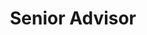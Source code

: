 ---
Destinations: recrgKUbRjoNqW0OX
title: Senior Advisor
contactImage: OrderedDict([('id', 'attBQIcDgzk7jlphJ'), ('width', 300), ('height', 300), ('url', 'https://dl.airtable.com/.attachments/acea064a0cefafdba3104f5d0fd7079f/4fc523e3/David-Yokum.jpg'), ('filename', 'David-Yokum.jpg'), ('size', 11717), ('type', 'image/jpeg'), ('thumbnails', OrderedDict([('small', OrderedDict([('url', 'https://dl.airtable.com/.attachmentThumbnails/43d5c2f8c35b4076605a2aa03e4d8c06/5ac31871'), ('width', 36), ('height', 36)])), ('large', OrderedDict([('url', 'https://dl.airtable.com/.attachmentThumbnails/e0f0f19410e194ae410ed6e8ee3a0cca/534316b6'), ('width', 300), ('height', 300)])), ('full', OrderedDict([('url', 'https://dl.airtable.com/.attachmentThumbnails/5800446c64a152ed79ecf4fec67aace0/56abfcee'), ('width', 3000), ('height', 3000)]))]))])
Project Page Content: How can North Carolina data from job applications for open positions be used to learn how to most effectively recruit for state government job opportunities?
email: partnerships@osbm.nc.gov
name: David Yokum
employer: NC Office of Strategic Partnerships
Last Modified: 2022-05-26T17:46:26.000Z
---